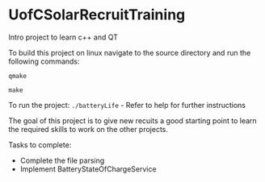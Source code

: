 # UofCSolarRecruitTraining
Intro project to learn c++ and QT

To build this project on linux navigate to the source directory and run the following commands:

`qmake`

`make`
  
To run the project:
`./batteryLife` - Refer to help for further instructions

The goal of this project is to give new recuits a good starting point to learn the required skills to work on the other projects.

Tasks to complete:

 *  Complete the file parsing
 *  Implement BatteryStateOfChargeService
